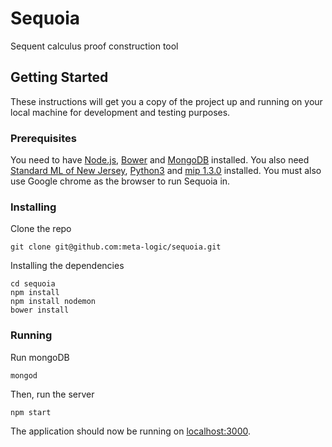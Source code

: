 # Sequoia
Sequent calculus proof construction tool

## Getting Started
These instructions will get you a copy of the project up and running on your local machine for development and testing purposes.

### Prerequisites
You need to have [Node.js](http://nodejs.org/), [Bower](https://bower.io/) and [MongoDB](https://www.mongodb.com/download-center?jmp=nav) installed. You also need [Standard ML of New Jersey](https://www.smlnj.org/), [Python3](https://www.python.org/download/releases/3.0/) and [mip 1.3.0](https://pypi.org/project/mip/1.3.0/) installed. You must also use Google chrome as the browser to run Sequoia in.

### Installing

Clone the repo

```
git clone git@github.com:meta-logic/sequoia.git
```

Installing the dependencies

```
cd sequoia
npm install
npm install nodemon
bower install
```

### Running

Run mongoDB

```
mongod
```
Then, run the server

```
npm start
```
The application should now be running on [localhost:3000](http://localhost:3000/).
